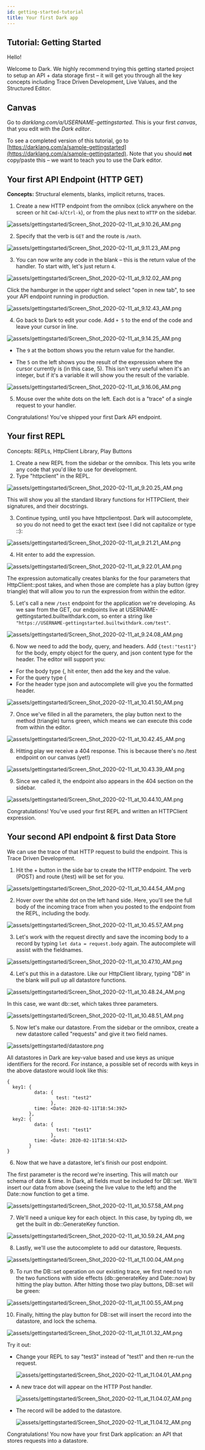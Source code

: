 ```yaml
---
id: getting-started-tutorial
title: Your first Dark app
---
```


## Tutorial: Getting Started

Hello!

Welcome to Dark. We highly recommend trying this getting started project to setup an API + data storage first &ndash; it will get you through all the key concepts including Trace Driven Development, Live Values, and the Structured Editor.

## Canvas

Go to *darklang.com/a/USERNAME-gettingstarted*. This is your first *canvas*, that you edit with the *Dark editor*.

To see a completed version of this tutorial, go to [https://darklang.com/a/sample-gettingstarted](https://darklang.com/a/sample-gettingstarted). Note that you should **not** copy/paste this &ndash; we want to teach you to use the Dark editor.

## Your first API Endpoint (HTTP GET)

**Concepts:** Structural elements, blanks, implicit returns, traces.

1. Create a new HTTP endpoint from the omnibox (click anywhere on the screen or hit `Cmd-k`/`Ctrl-k`), or from the plus next to `HTTP`  on the sidebar.

![assets/gettingstarted/Screen_Shot_2020-02-11_at_9.10.26_AM.png](assets/gettingstarted/Screen_Shot_2020-02-11_at_9.10.26_AM.png)

2. Specify that the verb is `GET` and the route is `/math`.

![assets/gettingstarted/Screen_Shot_2020-02-11_at_9.11.23_AM.png](assets/gettingstarted/Screen_Shot_2020-02-11_at_9.11.23_AM.png)

3. You can now write any code in the blank &ndash; this is the return value of the handler. To start with, let's just return `4`.

![assets/gettingstarted/Screen_Shot_2020-02-11_at_9.12.02_AM.png](assets/gettingstarted/Screen_Shot_2020-02-11_at_9.12.02_AM.png)

Click the hamburger in the upper right and select "open in new tab", to see your API endpoint running in production.

![assets/gettingstarted/Screen_Shot_2020-02-11_at_9.12.43_AM.png](assets/gettingstarted/Screen_Shot_2020-02-11_at_9.12.43_AM.png)

4. Go back to Dark to edit your code. Add `+ 5` to the end of the code and leave your cursor in line.

![assets/gettingstarted/Screen_Shot_2020-02-11_at_9.14.25_AM.png](assets/gettingstarted/Screen_Shot_2020-02-11_at_9.14.25_AM.png)

- The `9` at the bottom shows you the return value for the handler.

- The `5` on the left shows you the result of the expression where the cursor currently is (in this case, 5). This isn't very useful when it's an integer, but if it's a variable it will show you the result of the variable.

![assets/gettingstarted/Screen_Shot_2020-02-11_at_9.16.06_AM.png](assets/gettingstarted/Screen_Shot_2020-02-11_at_9.16.06_AM.png)

5. Mouse over the white dots on the left. Each dot is a "trace" of  a single request to your handler.

Congratulations! You've shipped your first Dark API endpoint.

## Your first REPL

Concepts: REPLs, HttpClient Library, Play Buttons

1. Create a new REPL from the sidebar or the omnibox. This lets you write any code that you'd like to use for development.
2. Type "httpclient" in the REPL.

![assets/gettingstarted/Screen_Shot_2020-02-11_at_9.20.25_AM.png](assets/gettingstarted/Screen_Shot_2020-02-11_at_9.20.25_AM.png)

This will show you all the standard library functions for HTTPClient, their signatures, and their docstrings.

3. Continue typing, until you have httpclientpost. Dark will autocomplete, so you do not need to get the exact text (see I did not capitalize or type ::):

![assets/gettingstarted/Screen_Shot_2020-02-11_at_9.21.21_AM.png](assets/gettingstarted/Screen_Shot_2020-02-11_at_9.21.21_AM.png)

4. Hit enter to add the expression.

![assets/gettingstarted/Screen_Shot_2020-02-11_at_9.22.01_AM.png](assets/gettingstarted/Screen_Shot_2020-02-11_at_9.22.01_AM.png)

The expression automatically creates blanks for the four parameters that HttpClient::post takes, and when those are complete has a play button (grey triangle) that will allow you to run the expression from within the editor.

5. Let's call a new `/test` endpoint for the application we're developing. As we saw from the GET, our endpoints live at USERNAME-gettingstarted.builtwithdark.com, so enter a string like `"https://USERNAME-gettingstarted.builtwithdark.com/test"`.

![assets/gettingstarted/Screen_Shot_2020-02-11_at_9.24.08_AM.png](assets/gettingstarted/Screen_Shot_2020-02-11_at_9.24.08_AM.png)

6. Now we need to add the body, query, and headers. Add `{test:"test1"}` for the body, empty object for the query, and json content type for the header. The editor will support you:

- For the body type {, hit enter, then add the key and the value.
- For the query type {
- For the header type json and autocomplete will give you the formatted header.

![assets/gettingstarted/Screen_Shot_2020-02-11_at_10.41.50_AM.png](assets/gettingstarted/Screen_Shot_2020-02-11_at_10.41.50_AM.png)

7. Once we've filled in all the parameters, the play button next to the method (triangle) turns green, which means we can execute this code from within the editor.

![assets/gettingstarted/Screen_Shot_2020-02-11_at_10.42.45_AM.png](assets/gettingstarted/Screen_Shot_2020-02-11_at_10.42.45_AM.png)

8. Hitting play we receive a 404 response. This is because there's no /test endpoint on our canvas (yet!)

![assets/gettingstarted/Screen_Shot_2020-02-11_at_10.43.39_AM.png](assets/gettingstarted/Screen_Shot_2020-02-11_at_10.43.39_AM.png)

9. Since we called it, the endpoint also appears in the 404 section on the sidebar.

![assets/gettingstarted/Screen_Shot_2020-02-11_at_10.44.10_AM.png](assets/gettingstarted/Screen_Shot_2020-02-11_at_10.44.10_AM.png)

Congratulations! You've used your first REPL and written an HTTPClient expression.

## Your second API endpoint & first Data Store

We can use the trace of that HTTP request to build the endpoint. This is Trace Driven Development.

1. Hit the + button in the side bar to create the HTTP endpoint. The verb (POST) and route (/test) will be set for you.

![assets/gettingstarted/Screen_Shot_2020-02-11_at_10.44.54_AM.png](assets/gettingstarted/Screen_Shot_2020-02-11_at_10.44.54_AM.png)

2. Hover over the white dot on the left hand side. Here, you'll see the full body of the incoming trace from when you posted to the endpoint from the REPL, including the body.

![assets/gettingstarted/Screen_Shot_2020-02-11_at_10.45.57_AM.png](assets/gettingstarted/Screen_Shot_2020-02-11_at_10.45.57_AM.png)

3. Let's work with the request directly and save the incoming body to a record by typing `let data = request.body` again. The autocomplete will assist with the fieldnames.

![assets/gettingstarted/Screen_Shot_2020-02-11_at_10.47.10_AM.png](assets/gettingstarted/Screen_Shot_2020-02-11_at_10.47.10_AM.png)

4. Let's put this in a datastore. Like our HttpClient library, typing "DB" in the blank will pull up all datastore functions.

![assets/gettingstarted/Screen_Shot_2020-02-11_at_10.48.24_AM.png](assets/gettingstarted/Screen_Shot_2020-02-11_at_10.48.24_AM.png)

In this case, we want db::set, which takes three parameters.

![assets/gettingstarted/Screen_Shot_2020-02-11_at_10.48.51_AM.png](assets/gettingstarted/Screen_Shot_2020-02-11_at_10.48.51_AM.png)

5. Now let's make our datastore. From the sidebar or the omnibox, create a new datastore called "requests" and give it two field names.

![assets/gettingstarted/datastore.png](assets/gettingstarted/datastore.png)

All datastores in Dark are key-value based and use keys as unique identifiers for the record. For instance, a possible set of records with keys in the above datastore would look like this:

    {
      key1: {
              data: {
                      test: "test2"
                    },
              time: <Date: 2020-02-11T18:54:39Z>
            },
      key2: {
              data: {
                      test: "test1"
                    },
              time: <Date: 2020-02-11T18:54:43Z>
            }
    }

6. Now that we have a datastore, let's finish our post endpoint.

The first parameter is the record we're inserting. This will match our schema of date & time. In Dark, all fields must be included for DB::set. We'll insert our data from above (seeing the live value to the left) and the Date::now function to get a time.

![assets/gettingstarted/Screen_Shot_2020-02-11_at_10.57.58_AM.png](assets/gettingstarted/Screen_Shot_2020-02-11_at_10.57.58_AM.png)

7. We'll need a unique key for each object. In this case, by typing db, we get the built in db::GenerateKey function.

![assets/gettingstarted/Screen_Shot_2020-02-11_at_10.59.24_AM.png](assets/gettingstarted/Screen_Shot_2020-02-11_at_10.59.24_AM.png)

8. Lastly, we'll use the autocomplete to add our datastore, Requests.

![assets/gettingstarted/Screen_Shot_2020-02-11_at_11.00.04_AM.png](assets/gettingstarted/Screen_Shot_2020-02-11_at_11.00.04_AM.png)

9. To run the DB::set operation on our existing trace, we first need to run the two functions with side effects (db::generateKey and Date::now) by hitting the play button. After hitting those two play buttons, DB::set will be green:

![assets/gettingstarted/Screen_Shot_2020-02-11_at_11.00.55_AM.png](assets/gettingstarted/Screen_Shot_2020-02-11_at_11.00.55_AM.png)

10. Finally, hitting the play button for DB::set will insert the record into the datastore, and lock the schema.

![assets/gettingstarted/Screen_Shot_2020-02-11_at_11.01.32_AM.png](assets/gettingstarted/Screen_Shot_2020-02-11_at_11.01.32_AM.png)

Try it out:

- Change your REPL to say "test3" instead of "test1" and then re-run the request.

    ![assets/gettingstarted/Screen_Shot_2020-02-11_at_11.04.01_AM.png](assets/gettingstarted/Screen_Shot_2020-02-11_at_11.04.01_AM.png)

- A new trace dot will appear on the HTTP Post handler.

    ![assets/gettingstarted/Screen_Shot_2020-02-11_at_11.04.07_AM.png](assets/gettingstarted/Screen_Shot_2020-02-11_at_11.04.07_AM.png)

- The record will be added to the datastore.

    ![assets/gettingstarted/Screen_Shot_2020-02-11_at_11.04.12_AM.png](assets/gettingstarted/Screen_Shot_2020-02-11_at_11.04.12_AM.png)

Congratulations! You now have your first Dark application: an API that stores requests into a datastore.
